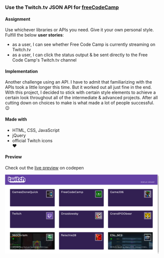 ### Use the Twitch.tv JSON API for [freeCodeCamp](https://www.freecodecamp.org/challenges/show-the-local-weather)

#### Assignment
Use whichever libraries or APIs you need. Give it your own personal style.  
Fulfill the below **user stories**:
- as a user, I can see whether Free Code Camp is currently streaming on Twitch.tv  
- as a user, I can click the status output & be sent directly to the Free Code Camp's Twitch.tv channel  

#### Implementation
Another challenge using an API. I have to admit that familiarizing with the APIs took a little longer this time. But it worked out all just fine in the end. With this project, I decided to stick with certain style elements to achieve a certain look throughout all of the intermediate & advanced projects. After all cutting down on choices to make is what made a lot of people successful. :wink: 

#### Made with
- HTML, CSS, JavaScript  
- jQuery  
- official Twitch icons  
♥

#### Preview

Check out the [live preview](https://codepen.io/miffili/full/qVgQGL/) on codepen

![Screenshot of the Twitch Previewer for freeCodeCamp](https://raw.githubusercontent.com/Miffili/freeCodeCamp/eedaa8cedca760d16bab25af598e99035c6ae9fd/FED-twitchAPIproject/preview/2018-02-04%2015_19_17-favorite%20twitch%20channels.png "Screenshot of the Twitch Previewer for freeCodeCamp")
